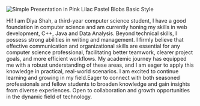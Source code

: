 ![Simple Presentation in Pink Lilac Pastel Blobs Basic Style](https://github.com/diya1094/diya1094/assets/135355038/77a90ce1-3dab-4797-b57a-1686871a3884)

Hi! I am Diya Shah, a third-year computer science student, I have a good foundation in computer science and am currently honing my skills in web development, C++, Java and Data Analysis. 
Beyond technical skills, I possess strong abilities in writing and management. I firmly believe that effective communication and organizational skills are essential for any computer science professional, facilitating better teamwork, clearer project goals, and more efficient workflows.
My academic journey has equipped me with a robust understanding of these areas, and I am eager to apply this knowledge in practical, real-world scenarios.
I am excited to continue learning and growing in my field.Eager to connect with both seasoned professionals and fellow students to broaden knowledge and gain insights from diverse experiences. Open to collaboration and growth opportunities in the dynamic field of technology.

<!---
diya1094/diya1094 is a ✨ special ✨ repository because its `README.md` (this file) appears on your GitHub profile.
You can click the Preview link to take a look at your changes.
- 👋 Hi, I’m @diya1094
- 👀 I’m interested in Web Development.
- 🌱 I’m currently learning Web Development, C++, Java and Data Analysis.
- 📫 How to reach me: shah.diya1094@gmail.com
--->
